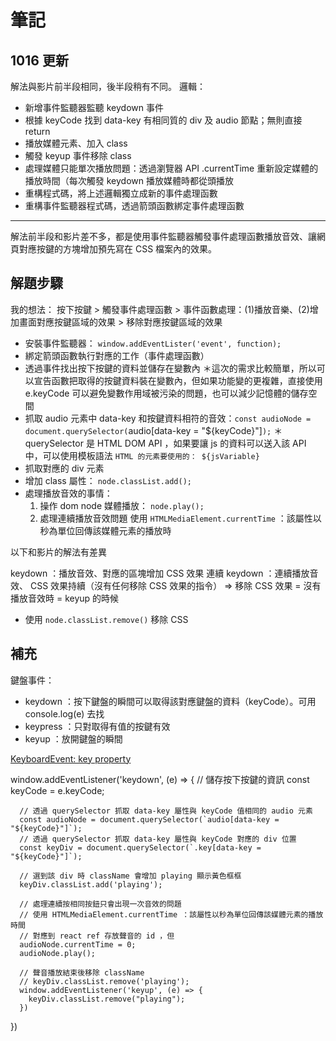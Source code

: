 # 筆記

## 1016 更新

解法與影片前半段相同，後半段稍有不同。
邏輯：

- 新增事件監聽器監聽 keydown 事件
- 根據 keyCode 找到 data-key 有相同質的 div 及 audio 節點；無則直接 return
- 播放媒體元素、加入 class 
- 觸發 keyup 事件移除 class 
- 處理媒體只能單次播放問題：透過瀏覽器 API .currentTime 重新設定媒體的播放時間（每次觸發 keydown 播放媒體時都從頭播放
- 重構程式碼，將上述邏輯獨立成新的事件處理函數
- 重構事件監聽器程式碼，透過箭頭函數綁定事件處理函數

---

解法前半段和影片差不多，都是使用事件監聽器觸發事件處理函數播放音效、讓網頁對應按鍵的方塊增加預先寫在 CSS 檔案內的效果。

## 解題步驟

我的想法：
按下按鍵 > 觸發事件處理函數 > 事件函數處理：(1)播放音樂、(2)增加畫面對應按鍵區域的效果 > 移除對應按鍵區域的效果

- 安裝事件監聽器： `window.addEventLister('event', function);`
- 綁定箭頭函數執行對應的工作（事件處理函數）
- 透過事件找出按下按鍵的資料並儲存在變數內
  ＊這次的需求比較簡單，所以可以宣告函數把取得的按鍵資料裝在變數內，但如果功能變的更複雜，直接使用 e.keyCode 可以避免變數作用域被污染的問題，也可以減少記憶體的儲存空間
- 抓取 audio 元素中 data-key 和按鍵資料相符的音效：`const audioNode = document.querySelector(`audio[data-key = "${keyCode}"]`);`
    ＊ querySelector 是 HTML DOM API ，如果要讓 js 的資料可以送入該 API 中，可以使用模板語法 `HTML 的元素要使用的： ${jsVariable}` 
- 抓取對應的 div 元素
- 增加 class 屬性： `node.classList.add();` 
- 處理播放音效的事情：
    1. 操作 dom node 媒體播放： `node.play();`
    2. 處理連續播放音效問題
        使用 `HTMLMediaElement.currentTime` ：該屬性以秒為單位回傳該媒體元素的播放時


以下和影片的解法有差異

keydown ：播放音效、對應的區塊增加 CSS 效果
連續 keydown ：連續播放音效、 CSS 效果持續（沒有任何移除 CSS 效果的指令）
=> 移除 CSS 效果 = 沒有播放音效時 = keyup 的時候

- 使用 `node.classList.remove()` 移除 CSS

## 補充

鍵盤事件：

- keydown ：按下鍵盤的瞬間可以取得該對應鍵盤的資料（keyCode）。可用 console.log(e) 去找
- keypress ：只對取得有值的按鍵有效
- keyup ：放開鍵盤的瞬間

[KeyboardEvent: key property](https://developer.mozilla.org/en-US/docs/Web/API/KeyboardEvent/key)



  window.addEventListener('keydown', (e) => {
      // 儲存按下按鍵的資訊
      const keyCode = e.keyCode;

      // 透過 querySelector 抓取 data-key 屬性與 keyCode 值相同的 audio 元素
      const audioNode = document.querySelector(`audio[data-key = "${keyCode}"]`);
      // 透過 querySelector 抓取 data-key 屬性與 keyCode 對應的 div 位置
      const keyDiv = document.querySelector(`.key[data-key = "${keyCode}"]`);

      // 選到該 div 時 className 會增加 playing 顯示黃色框框
      keyDiv.classList.add('playing');

      // 處理連續按相同按鈕只會出現一次音效的問題 
      // 使用 HTMLMediaElement.currentTime ：該屬性以秒為單位回傳該媒體元素的播放時間
      // 對應到 react ref 存放聲音的 id ，但
      audioNode.currentTime = 0;
      audioNode.play();

      // 聲音播放結束後移除 className 
      // keyDiv.classList.remove('playing');
      window.addEventListener('keyup', (e) => {
        keyDiv.classList.remove("playing");
      })
  })